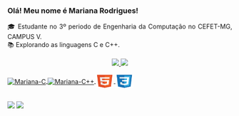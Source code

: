 ### Olá! Meu nome é Mariana Rodrigues!

<div align="justify">
🎓 Estudante no 3º periodo de Engenharia da Computação no CEFET-MG, CAMPUS V. <br>
📚 Explorando as linguagens C e C++. <br><br>
  
</div>
<div align="center">
  <a href="[https://github.com/MariRodriguess">
  <img width="48%" src="https://github-readme-stats.vercel.app/api?username=MariRodriguess&show_icons=true&theme=dracula&include_all_commits=true"/>
  <img width="40%" src="https://github-readme-stats.vercel.app/api/top-langs/?username=MariRodriguess&layout=compact&langs_count=7&theme=dracula"/> 
</div>
<div style="display: inline_block"><br>
  <img align="center" alt="Mariana-C" height="30" width="40" src="https://cdn.jsdelivr.net/gh/devicons/devicon/icons/c/c-original.svg" />
  <img align="center" alt="Mariana-C++" height="30" width="40" src="https://cdn.jsdelivr.net/gh/devicons/devicon/icons/cplusplus/cplusplus-original.svg" />
  <img align="center" alt="Mariana-HTML" height="30" width="40" src="https://raw.githubusercontent.com/devicons/devicon/master/icons/html5/html5-original.svg">
  <img align="center" alt="Mariana-CSS" height="30" width="40" src="https://raw.githubusercontent.com/devicons/devicon/master/icons/css3/css3-original.svg">
</div> 
  
  ##
 
<div> 
  <a href = "mailto:mariana.itapec@gmail.com"><img src="https://img.shields.io/badge/-Gmail-%23333?style=for-the-badge&logo=gmail&logoColor=white" target="_blank"></a>
  <a href="https://t.me/MariRodriguess0"><img src="https://img.shields.io/badge/Telegram-2CA5E0?style=for-the-badge&logo=telegram&logoColor=white"/> </a>
</div>  
  
